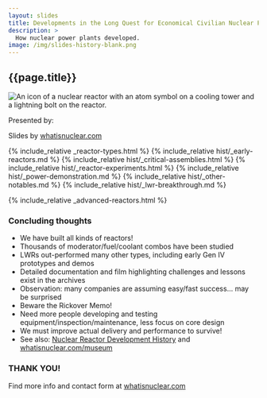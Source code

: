 ```yaml
---
layout: slides
title: Developments in the Long Quest for Economical Civilian Nuclear Power
description: >
  How nuclear power plants developed.
image: /img/slides-history-blank.png
---
```


<section>
  <h2 id="pres-title">{{page.title}}</h2>
  <img src="/img/reactor_web.svg" class="img-fluid w-25 " alt="An icon of a
  nuclear reactor with an atom symbol on a cooling tower and a lightning bolt on
  the reactor." {% imagesize img/reactor_web.svg:props %} />
  <p id="presenter-c" class="frontmatter small">
    Presented by: <span id="presenter"></span>
  </p>
  <p id="event-c" class="frontmatter small"><span id="event"></span></p>
  <p class="frontmatter small"><span id="date"></span></p>
  <p class="attribution">
    Slides by
    <a href="/slides.html">whatisnuclear.com</a>
  </p>
</section>

<!-- prettier-ignore -->
{% include_relative _reactor-types.html %}
{% include_relative hist/_early-reactors.md %}
{% include_relative hist/_critical-assemblies.html %}
{% include_relative hist/_reactor-experiments.html %}
{% include_relative hist/_power-demonstration.md %}
{% include_relative hist/_other-notables.md %}
{% include_relative hist/_lwr-breakthrough.md %}

<!-- {% include_relative _status-of-nuclear.html %} -->

{% include_relative _advanced-reactors.html %}

<!-- {% include_relative _startups.html %} -->

<!-- {% include_relative _boondoggles.html %} -->

  <section>
    <h3>Concluding thoughts</h3>
    <ul>
      <li>We have built all kinds of reactors!</li>
      <li>Thousands of moderator/fuel/coolant combos have been studied</li>
      <li>LWRs out-performed many other types, including early Gen IV prototypes and demos</li>
      <li>Detailed documentation and film highlighting challenges and lessons exist in the archives</li>
      <li>Observation: many companies are assuming easy/fast success... may be surprised</li>
      <li>Beware the Rickover Memo!</li>
      <li>Need more people developing and testing equipment/inspection/maintenance, less focus on core design</li>
      <li>We must improve actual delivery and performance to survive!</li>
      <li>See also: <a href="/reactor-history.html">Nuclear Reactor Development 
      History</a> and <a href="/museum">whatisnuclear.com/museum</a></li>
    </ul>
    <aside class="notes"></aside>
  </section>

<section>
  <h3 class="r-fit-text">THANK YOU!</h3>
  <p>
    Find more info and contact form at
    <a href="https://whatisnuclear.com/reactor-history.html"
      >whatisnuclear.com</a
    >
  </p>
  <aside class="notes"></aside>
</section>

<script>
  let now = new Date();
  let event = document.getElementById("event");
  let eventC = document.getElementById("event-c");
  let presenter = document.getElementById("presenter");
  let presenterC = document.getElementById("presenter-c");
  let date = document.getElementById("date");
  let title = document.getElementById("pres-title");

  function setInputVals() {
    // These can all be passed in as query params
    const input = new URLSearchParams(window.location.search);
    event.innerText = input.get("event") || "";
    presenter.innerText = input.get("presenter") || "";
    date.innerText = input.get("date") || now.toLocaleDateString();
    title.innerText = input.get("title") || "{{ page.title }}";

    if (!presenter.innerText) {
      presenterC.style.visibility = "hidden";
    }
    if (!event.innerText) {
      eventC.style.visibility = "hidden";
    }
  }

  setInputVals();
</script>

